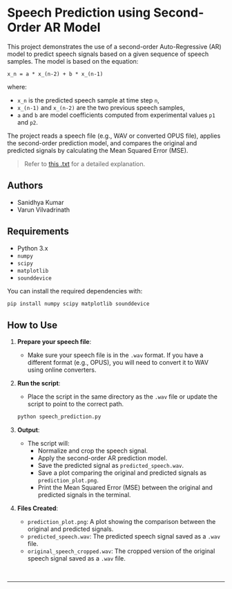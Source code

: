 # Speech Prediction using Second-Order AR Model

This project demonstrates the use of a second-order Auto-Regressive (AR) model to predict speech signals based on a given sequence of speech samples. The model is based on the equation:

`x_n = a * x_(n-2) + b * x_(n-1)`

where:
- `x_n` is the predicted speech sample at time step `n`,
- `x_(n-1)` and `x_(n-2)` are the two previous speech samples,
- `a` and `b` are model coefficients computed from experimental values `p1` and `p2`.

The project reads a speech file (e.g., WAV or converted OPUS file), applies the second-order prediction model, and compares the original and predicted signals by calculating the Mean Squared Error (MSE).

> Refer to [this .txt](explanation.txt) for a detailed explanation.

## Authors
- Sanidhya Kumar
- Varun Vilvadrinath
## Requirements

- Python 3.x
- `numpy`
- `scipy`
- `matplotlib`
- `sounddevice`

You can install the required dependencies with:

```bash
pip install numpy scipy matplotlib sounddevice
```

## How to Use

1. **Prepare your speech file**:
   - Make sure your speech file is in the `.wav` format. If you have a different format (e.g., OPUS), you will need to convert it to WAV using online converters.
   
2. **Run the script**:
   - Place the script in the same directory as the `.wav` file or update the script to point to the correct path.
   
    ```bash
    python speech_prediction.py
    ```

3. **Output**:
   - The script will:
     - Normalize and crop the speech signal.
     - Apply the second-order AR prediction model.
     - Save the predicted signal as `predicted_speech.wav`.
     - Save a plot comparing the original and predicted signals as `prediction_plot.png`.
     - Print the Mean Squared Error (MSE) between the original and predicted signals in the terminal.

4. **Files Created**:
   - `prediction_plot.png`: A plot showing the comparison between the original and predicted signals.
   - `predicted_speech.wav`: The predicted speech signal saved as a `.wav` file.
   - `original_speech_cropped.wav`: The cropped version of the original speech signal saved as a `.wav` file.

<br>

---